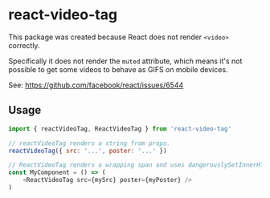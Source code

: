 # react-video-tag

This package was created because React does not render `<video>` correctly.

Specifically it does not render the `muted` attribute, which means it's 
not possible to get some videos to behave as GIFS on mobile devices.

See: https://github.com/facebook/react/issues/6544

## Usage

```js
import { reactVideoTag, ReactVideoTag } from 'react-video-tag'

// reactVideoTag renders a string from props.
reactVideoTag({ src: '...', poster: '...' })

// ReactVideoTag renders a wrapping span and uses dangerouslySetInnerHTML.
const MyComponent = () => (
    <ReactVideoTag src={mySrc} poster={myPoster} />
)
```